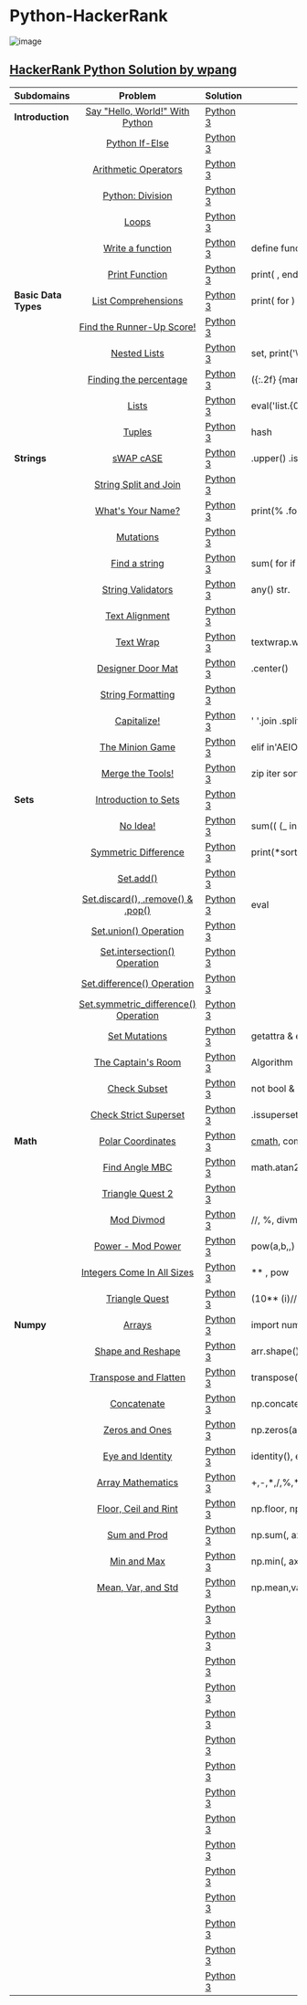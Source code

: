 # Python-HackerRank

![image](https://user-images.githubusercontent.com/42813309/48039783-5f6ffa80-e144-11e8-8ad3-3603eb9eb4cc.png)

## [HackerRank Python Solution by wpang](https://www.hackerrank.com/domains/python?badge_type=python)

|Subdomains       | Problem     | Solution     | Note  |
|:------------- |:-------------:|:-------|-----|
| **Introduction**    | [Say "Hello, World!" With Python](https://www.hackerrank.com/challenges/py-hello-world/problem) |[Python 3](https://github.com/veagy/Python-Rackerrank/blob/master/Introduction/Say%20%22Hello%2C%20World!%22%20With%20Python)|  |
|      | [Python If-Else](https://www.hackerrank.com/challenges/py-if-else/problem)     | [Python 3](https://github.com/veagy/Python-Rackerrank/blob/master/Introduction/If-Else)  | |
| | [Arithmetic Operators](https://www.hackerrank.com/challenges/python-arithmetic-operators/problem)     |  [Python 3](https://github.com/veagy/Python-Rackerrank/blob/master/Introduction/Arithmetic%20Operators)  | |
||[Python: Division](https://www.hackerrank.com/challenges/python-division/problem)|[Python 3](https://github.com/veagy/Python-Rackerrank/blob/master/Introduction/Division)||
||[Loops](https://www.hackerrank.com/challenges/python-loops/problem)|[Python 3](https://github.com/veagy/Python-Rackerrank/blob/master/Introduction/Loops)||
||[Write a function](https://www.hackerrank.com/challenges/write-a-function/problem)|[Python 3](https://github.com/veagy/Python-Rackerrank/blob/master/Introduction/Write%20a%20function)|define function(a) return|
||[Print Function](https://www.hackerrank.com/challenges/python-print/problem)|[Python 3](https://github.com/veagy/Python-Rackerrank/blob/master/Introduction/Print%20Function)|print( , end='') or sep='\n'|
|**Basic Data Types**|[List Comprehensions](https://www.hackerrank.com/challenges/list-comprehensions/problem)|[Python 3](https://github.com/veagy/Python-Rackerrank/blob/master/Basic%20Data%20Types/List%20Comprehensions)| print(  for   )|
||[Find the Runner-Up Score!](https://www.hackerrank.com/challenges/find-second-maximum-number-in-a-list/problem)|[Python 3](https://github.com/veagy/Python-Rackerrank/blob/master/Basic%20Data%20Types/Find%20the%20Runner-Up%20Score!)||
||[Nested Lists](https://www.hackerrank.com/challenges/nested-list/problem)|[Python 3](https://github.com/veagy/Python-Rackerrank/blob/master/Basic%20Data%20Types/Nested%20Lists)|set, print('\n'.join(sort(    if  )))|
||[Finding the percentage](https://www.hackerrank.com/challenges/finding-the-percentage/problem)|[Python 3](https://github.com/veagy/Python-Rackerrank/blob/master/Basic%20Data%20Types/Finding%20the%20percentage)|({:.2f} {marks})|
||[Lists](https://www.hackerrank.com/challenges/python-lists/problem)|[Python 3](https://github.com/veagy/Python-Rackerrank/blob/master/Basic%20Data%20Types/Lists)| eval('list.{0}({1})'.format())|
||[Tuples](https://www.hackerrank.com/challenges/python-tuples/problem)|[Python 3](https://github.com/veagy/Python-Rackerrank/blob/master/Basic%20Data%20Types/Tuples)| hash|
|**Strings**|[sWAP cASE](https://www.hackerrank.com/challenges/swap-case/problem)|[Python 3](https://github.com/veagy/Python-Rackerrank/blob/master/Strings/sWAP%20cASE)|.upper() .isupper()|
||[String Split and Join](https://www.hackerrank.com/challenges/python-string-split-and-join/problem)|[Python 3](https://github.com/veagy/Python-Rackerrank/blob/master/Strings/String%20Split%20and%20Join)||
||[What's Your Name?](https://www.hackerrank.com/challenges/whats-your-name/problem)|[Python 3](https://github.com/veagy/Python-Rackerrank/blob/master/Strings/What's%20Your%20Name%3F)|print(% .format +)|
||[Mutations](https://www.hackerrank.com/challenges/python-mutations/problem)|[Python 3](https://github.com/veagy/Python-Rackerrank/blob/master/Strings/Mutations)||
||[Find a string](https://www.hackerrank.com/challenges/find-a-string/problem)|[Python 3](https://github.com/veagy/Python-Rackerrank/blob/master/Strings/Find%20a%20string)|sum(   for   if   )|
||[String Validators](https://www.hackerrank.com/challenges/string-validators/problem)|[Python 3](https://github.com/veagy/Python-Rackerrank/blob/master/Strings/String%20Validators)| any() str.|
||[Text Alignment](https://www.hackerrank.com/challenges/text-alignment/problem)|[Python 3](https://github.com/veagy/Python-Rackerrank/blob/master/Strings/Text%20Alignment)||
||[Text Wrap](https://www.hackerrank.com/challenges/text-wrap/problem)|[Python 3](https://github.com/veagy/Python-Rackerrank/blob/master/Strings/Text%20Wrap)|textwrap.wrap or fill|
||[Designer Door Mat](https://www.hackerrank.com/challenges/designer-door-mat/problem)|[Python 3](https://github.com/veagy/Python-Rackerrank/blob/master/Strings/Designer%20Door%20Mat)|.center()|
||[String Formatting](https://www.hackerrank.com/challenges/python-string-formatting/problem)|[Python 3](https://github.com/veagy/Python-Rackerrank/blob/master/Strings/String%20Formatting)||
||[Capitalize!](https://www.hackerrank.com/challenges/capitalize/problem)|[Python 3](https://github.com/veagy/Python-Rackerrank/blob/master/Strings/Capitalize!)|' '.join .split(' ')|
||[The Minion Game](https://www.hackerrank.com/challenges/the-minion-game/problem)|[Python 3](https://github.com/veagy/Python-Rackerrank/blob/master/Strings/The%20Minion%20Game)|elif in'AEIOU' print( , )|
||[Merge the Tools!](https://www.hackerrank.com/challenges/merge-the-tools/problem)|[Python 3](https://github.com/veagy/Python-Rackerrank/blob/master/Strings/Merge%20the%20Tools!)|zip iter sort( , key= )|
|**Sets**|[Introduction to Sets](https://www.hackerrank.com/challenges/py-introduction-to-sets/problem)|[Python 3](https://github.com/veagy/Python-Rackerrank/blob/master/Sets/Introduction%20to%20Sets)||
||[No Idea!](https://www.hackerrank.com/challenges/no-idea/problem)|[Python 3](https://github.com/veagy/Python-Rackerrank/blob/master/Sets/No%20Idea!)|sum(( (_ in A) for _ in B)) means count|
||[Symmetric Difference](https://www.hackerrank.com/challenges/symmetric-difference/problem)|[Python 3](https://github.com/veagy/Python-Rackerrank/blob/master/Sets/Symmetric%20Difference) |print(\*sorted( ,key=int),sep='\n')|
||[Set.add()](https://www.hackerrank.com/challenges/py-set-add/problem)|[Python 3](https://github.com/veagy/Python-Rackerrank/blob/master/Sets/Set.add())||
||[Set.discard(), .remove() & .pop()](https://www.hackerrank.com/challenges/py-set-discard-remove-pop/problem)|[Python 3](https://github.com/veagy/Python-Rackerrank/blob/master/Sets/Set.discard(),%20.remove()%20&%20.pop())|eval|
||[Set.union() Operation](https://www.hackerrank.com/challenges/py-set-union/problem)|[Python 3](https://github.com/veagy/Python-Rackerrank/blob/master/Sets/Set%20.union()%20Operation)||
||[Set.intersection() Operation](https://www.hackerrank.com/challenges/py-set-intersection-operation/problem)|[Python 3](https://github.com/veagy/Python-Rackerrank/blob/master/Sets/Set.intersection()%20Operation)||
||[Set.difference() Operation](https://www.hackerrank.com/challenges/py-set-difference-operation/problem)|[Python 3](https://github.com/veagy/Python-Rackerrank/blob/master/Sets/Set.difference()%20Operation)||
||[Set.symmetric_difference() Operation](https://www.hackerrank.com/challenges/py-set-symmetric-difference-operation/problem)|[Python 3](https://github.com/veagy/Python-Rackerrank/blob/master/Sets/Set.symmetric_difference()%20Operation)||
||[Set Mutations](https://www.hackerrank.com/challenges/py-set-mutations/problem)|[Python 3](https://github.com/veagy/Python-Rackerrank/blob/master/Sets/Set%20Mutations)|getattra & eval|
||[The Captain's Room](https://www.hackerrank.com/challenges/py-the-captains-room/problem)|[Python 3](https://github.com/veagy/Python-Rackerrank/blob/master/Sets/The%20Captain's%20Room)|Algorithm|
||[Check Subset](https://www.hackerrank.com/challenges/py-check-subset/problem)|[Python 3](https://github.com/veagy/Python-Rackerrank/blob/master/Sets/Check%20Subset)|not bool & set algorithm|
||[Check Strict Superset](https://www.hackerrank.com/challenges/py-check-strict-superset/problem)|[Python 3](https://github.com/veagy/Python-Rackerrank/blob/master/Sets/Check%20Strict%20Superset)|.issuperset list.append all|
|**Math**|[Polar Coordinates](https://www.hackerrank.com/challenges/polar-coordinates/problem)|[Python 3](https://github.com/veagy/Python-Rackerrank/blob/master/Math/Polar%20Coordinates)|[cmath](https://docs.python.org/2/library/cmath.html), complex, \*|
||[Find Angle MBC](https://www.hackerrank.com/challenges/find-angle/problem)|[Python 3](https://github.com/veagy/Python-HackerRank/blob/master/Math/Find%20Angle%20MBC)|math.atan2/degrees round [Angle Bisector Thm](https://en.wikipedia.org/wiki/Angle_bisector_theorem)|
||[Triangle Quest 2](https://www.hackerrank.com/challenges/triangle-quest-2/problem)|[Python 3](https://github.com/veagy/Python-HackerRank/blob/master/Math/Triangle%20Quest%202)||
||[Mod Divmod](https://www.hackerrank.com/challenges/python-mod-divmod/problem)|[Python 3](https://github.com/veagy/Python-HackerRank/blob/master/Math/Mod%20Divmod)|//, %, divmod( , )|
||[Power - Mod Power](https://www.hackerrank.com/challenges/python-power-mod-power/problem)|[Python 3](https://github.com/veagy/Python-HackerRank/blob/master/Math/Power%20-%20Mod%20Power)|pow(a,b,,) = a^b mod m|
||[Integers Come In All Sizes](https://www.hackerrank.com/challenges/python-integers-come-in-all-sizes/problem)|[Python 3](https://github.com/veagy/Python-HackerRank/blob/master/Math/Integers%20Come%20In%20All%20Sizes)|** , pow|
||[Triangle Quest](https://www.hackerrank.com/challenges/python-quest-1/problem)|[Python 3](https://github.com/veagy/Python-HackerRank/blob/master/Math/Triangle%20Quest)|(10** (i)//9) * i|
|**Numpy**|[Arrays](https://www.hackerrank.com/challenges/np-arrays/problem)|[Python 3](https://github.com/veagy/Python-HackerRank/blob/master/Numpy/Arrays)|import numpy as np, np,array(arr[::-1], float)|
||[Shape and Reshape](https://www.hackerrank.com/challenges/np-shape-reshape/problem)|[Python 3](https://github.com/veagy/Python-HackerRank/blob/master/Numpy/Shape%20and%20Reshape)|arr.shape(), numpy.reshape(arr, (,))|
||[Transpose and Flatten](https://www.hackerrank.com/challenges/np-transpose-and-flatten/problem)|[Python 3](https://github.com/veagy/Python-HackerRank/blob/master/Numpy/Transpose%20and%20Flatten)|transpose(), arr.flatten(), np.array([ for range],)|
||[Concatenate](https://www.hackerrank.com/challenges/np-concatenate/problem)|[Python 3](https://github.com/veagy/Python-HackerRank/blob/master/Numpy/Concatenate)|np.concatenate((), axis = 0)|
||[Zeros and Ones](https://www.hackerrank.com/challenges/np-zeros-and-ones/problem)|[Python 3](https://github.com/veagy/Python-HackerRank/blob/master/Numpy/Zeros%20and%20Ones)|np.zeros(arr or num, dtype = np.int) ones|
||[Eye and Identity](https://www.hackerrank.com/challenges/np-eye-and-identity/problem)|[Python 3](https://github.com/veagy/Python-HackerRank/blob/master/Numpy/Eye%20and%20Identity)|identity(), eye(,,), np.set_printoptions(sign='')|
||[Array Mathematics](https://www.hackerrank.com/challenges/np-array-mathematics/problem)|[Python 3](https://github.com/veagy/Python-HackerRank/blob/master/Numpy/Array%20Mathematics)|+,-,\*,/,%,\*\*|
||[Floor, Ceil and Rint](https://www.hackerrank.com/challenges/floor-ceil-and-rint/problem)|[Python 3](https://github.com/veagy/Python-HackerRank/blob/master/Numpy/Floor%2C%20Ceil%20and%20Rint)|np.floor, np.ceil, np.rint|
||[Sum and Prod](https://www.hackerrank.com/challenges/np-sum-and-prod/problem)|[Python 3](https://github.com/veagy/Python-HackerRank/blob/master/Numpy/Sum%20and%20Prod)|np.sum(, axis = 0, 1, none) np.prod(, axis)|
||[Min and Max](https://www.hackerrank.com/challenges/np-min-and-max/problem)|[Python 3](https://github.com/veagy/Python-HackerRank/blob/master/Numpy/Min%20and%20Max)|np.min(, axis= 0,1,none), np.max(, axis)|
||[Mean, Var, and Std](https://www.hackerrank.com/challenges/np-mean-var-and-std/problem)|[Python 3](https://github.com/veagy/Python-HackerRank/blob/master/Numpy/Mean%2C%20Var%2C%20and%20Std)|np.mean,var,std,axis,np.set_printoptions(legacy='1.13')|
||[]()|[Python 3]()||
||[]()|[Python 3]()||
||[]()|[Python 3]()||
||[]()|[Python 3]()||
||[]()|[Python 3]()||
||[]()|[Python 3]()||
||[]()|[Python 3]()||
||[]()|[Python 3]()||
||[]()|[Python 3]()||
||[]()|[Python 3]()||
||[]()|[Python 3]()||
||[]()|[Python 3]()||
||[]()|[Python 3]()||
||[]()|[Python 3]()||
||[]()|[Python 3]()||



